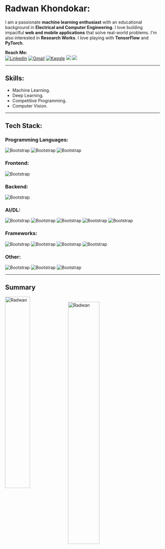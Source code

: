 # Radwan Khondokar:
I am a passionate **machine learning enthusiast** with an educational background in **Electrical and Computer Engineering**. I love building impactful **web and mobile applications** that solve real-world problems. I'm also interested in **Research Works**. I love playing with **TensorFlow** and **PyTorch**. <br>

**Reach Me:** <br>
[![Linkedin](https://img.shields.io/badge/-LinkedIn-blue?style=flat&logo=Linkedin&logoColor=white)](https://www.linkedin.com/in/khondokar-radwanur-rahman-45a268226/)
[![Gmail](https://img.shields.io/badge/-Gmail-c14438?style=flat&logo=Gmail&logoColor=white)](mailto:radwankhondokar20@gmail.com)
[![Kaggle](https://img.shields.io/badge/-Kaggle-20BEFF?style=flat&logo=Kaggle&logoColor=white)](https://www.kaggle.com/radwankhondokar)
![](https://raw.githubusercontent.com/rakukanteki/cf-stats/main/output/light_card.svg#gh-dark-mode-only)
![](https://raw.githubusercontent.com/rakukanteki/cf-stats/main/output/light_card.svg)

<hr>

## Skills:
- Machine Learning.
- Deep Learning.
- Competitive Programming.
- Computer Vision.
<hr>

## Tech Stack:
### Programming Languages:
![Bootstrap](https://img.shields.io/badge/-Python-05122A?style=flat&logo=Python&color=353535) ![Bootstrap](https://img.shields.io/badge/-JavaScript-05122A?style=flat&logo=JavaScript&color=353535) ![Bootstrap](https://img.shields.io/badge/-C/C%2B%2B-05122A?style=flat&logo=C/C++&color=353535)

### Frontend:
![Bootstrap](https://img.shields.io/badge/-React-05122A?style=flat-square&logo=React&color=353535)

### Backend:
![Bootstrap](https://img.shields.io/badge/-Django-05122A?style=flat-square&logo=Django&color=353535)

### AI/DL:
![Bootstrap](https://img.shields.io/badge/-Scikit%20Learn-05122A?style=flat&logo=Scikit-Learn&color=353535) ![Bootstrap](https://img.shields.io/badge/-Pandas-05122A?style=flat&logo=Pandas&color=353535) ![Bootstrap](https://img.shields.io/badge/-Numpy-05122A?style=flat&logo=Numpy&color=353535) ![Bootstrap](https://img.shields.io/badge/-Matplotlib-05122A?style=flat&logo=Matplotlib&color=353535)  ![Bootstrap](https://img.shields.io/badge/-OpenCV-05122A?style=flat&logo=OpenCV&color=353535)

### Frameworks:
![Bootstrap](https://img.shields.io/badge/-TensorFlow-05122A?style=flat&logo=TensorFlow&color=353535) ![Bootstrap](https://img.shields.io/badge/-PyTorch-05122A?style=flat&logo=PyTorch&color=353535) ![Bootstrap](https://img.shields.io/badge/-Flask-05122A?style=flat&logo=Flask&color=353535) ![Bootstrap](https://img.shields.io/badge/-FastAPI-05122A?style=flat&logo=FastAPI&color=353535)

### Other:
![Bootstrap](https://img.shields.io/badge/-Docker-05122A?style=flat&logo=Docker&color=353535) ![Bootstrap](https://img.shields.io/badge/-Git-05122A?style=flat&logo=Git&color=353535) ![Bootstrap](https://img.shields.io/badge/-Linux-05122A?style=flat&logo=Linux&color=353535)
<hr>

## Summary
<div>
  <img width="40%" align="left" src="https://github-readme-stats.vercel.app/api/top-langs?username=rakukanteki&show_icons=true&locale=en&layout=compact" alt="Radwan" /> <br>
  <img width="45%" align="left" src="https://github-readme-streak-stats.herokuapp.com/?user=rakukanteki&" alt="Radwan" />
</div>
